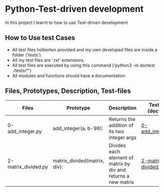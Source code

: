 # Python-Test-driven development
In this project I learnt to how to use Test-driven development

## How to Use test Cases
* All test files holberton provided and my own developed files are inside
 a folder ('tests').
* All my test files are '.txt' extensions.
* All test files are executed by using this command ('python3 -m doctest ./tests/*')
* All modules and functions should have a documentation 


## Files, Prototypes, Description, Test-files

|  Files	   |Prototype	  |Description             |Test file (doctest)                                                                      | Test file (input/output)
|------------------|--------------|------------------------|------------------------------------------------------------------------------|--------------|
|0-add_integer.py | add_integer(a, b-98): | Returns the addition of its two integer args | [0-add_integer.txt](./tests/0-add_integer.txt) |[0-main.py](./tests/0-main.py) |
|2-matrix_divided.py | matrix_divided(matrix, div): | Divides each element of matrix by div and returns a new matrix | [2-matrix-divided.txt](./tests/2-matrix_divided.txt) | [2-main.py](./tests/2-main.py) | 
